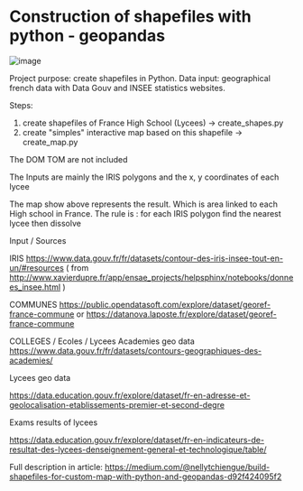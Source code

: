 # Construction of shapefiles with python  - geopandas  

![image](https://user-images.githubusercontent.com/105495334/172506658-f718452d-0f96-4df1-8d07-384ae0975aa5.png)

Project purpose: create shapefiles in Python.
Data input: geographical french data with Data Gouv and INSEE statistics websites.

Steps:
1. create shapefiles of France High School (Lycees)
    -> create_shapes.py
2. create "simples" interactive map based on this shapefile
    -> create_map.py

The DOM TOM are not included

The Inputs are mainly the IRIS polygons and the x, y coordinates of each lycee

The map show above represents the result. Which is area linked to each High school in France.
The rule is : for each IRIS polygon find the nearest lycee then dissolve

Input / Sources

IRIS
https://www.data.gouv.fr/fr/datasets/contour-des-iris-insee-tout-en-un/#resources
    ( from  http://www.xavierdupre.fr/app/ensae_projects/helpsphinx/notebooks/donnees_insee.html )


COMMUNES
https://public.opendatasoft.com/explore/dataset/georef-france-commune
    or
https://datanova.laposte.fr/explore/dataset/georef-france-commune

COLLEGES / Ecoles / Lycees
Academies geo data
https://www.data.gouv.fr/fr/datasets/contours-geographiques-des-academies/

Lycees geo data

https://data.education.gouv.fr/explore/dataset/fr-en-adresse-et-geolocalisation-etablissements-premier-et-second-degre

Exams results of lycees

https://data.education.gouv.fr/explore/dataset/fr-en-indicateurs-de-resultat-des-lycees-denseignement-general-et-technologique/table/

Full description in article:
https://medium.com/@nellytchiengue/build-shapefiles-for-custom-map-with-python-and-geopandas-d92f424095f2

